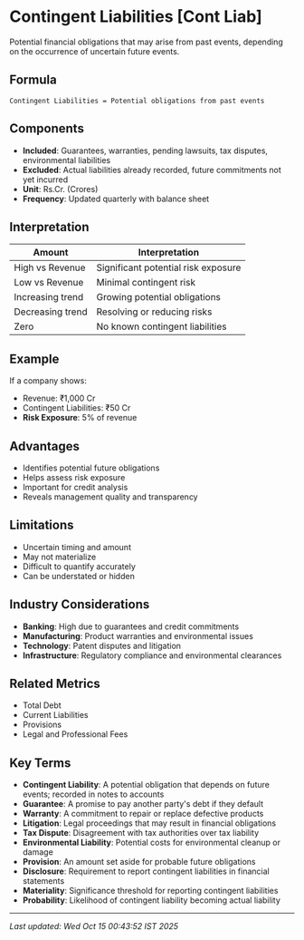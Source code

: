 # Contingent Liabilities [Cont Liab]

Potential financial obligations that may arise from past events, depending on the occurrence of uncertain future events.

## Formula
```text
Contingent Liabilities = Potential obligations from past events
```

## Components
- **Included**: Guarantees, warranties, pending lawsuits, tax disputes, environmental liabilities
- **Excluded**: Actual liabilities already recorded, future commitments not yet incurred
- **Unit**: Rs.Cr. (Crores)
- **Frequency**: Updated quarterly with balance sheet

## Interpretation
| Amount | Interpretation |
|--------|----------------|
| High vs Revenue | Significant potential risk exposure |
| Low vs Revenue | Minimal contingent risk |
| Increasing trend | Growing potential obligations |
| Decreasing trend | Resolving or reducing risks |
| Zero | No known contingent liabilities |

## Example
If a company shows:
- Revenue: ₹1,000 Cr
- Contingent Liabilities: ₹50 Cr
- **Risk Exposure**: 5% of revenue

## Advantages
- Identifies potential future obligations
- Helps assess risk exposure
- Important for credit analysis
- Reveals management quality and transparency

## Limitations
- Uncertain timing and amount
- May not materialize
- Difficult to quantify accurately
- Can be understated or hidden

## Industry Considerations
- **Banking**: High due to guarantees and credit commitments
- **Manufacturing**: Product warranties and environmental issues
- **Technology**: Patent disputes and litigation
- **Infrastructure**: Regulatory compliance and environmental clearances

## Related Metrics
- Total Debt
- Current Liabilities
- Provisions
- Legal and Professional Fees

## Key Terms
- **Contingent Liability**: A potential obligation that depends on future events; recorded in notes to accounts
- **Guarantee**: A promise to pay another party's debt if they default
- **Warranty**: A commitment to repair or replace defective products
- **Litigation**: Legal proceedings that may result in financial obligations
- **Tax Dispute**: Disagreement with tax authorities over tax liability
- **Environmental Liability**: Potential costs for environmental cleanup or damage
- **Provision**: An amount set aside for probable future obligations
- **Disclosure**: Requirement to report contingent liabilities in financial statements
- **Materiality**: Significance threshold for reporting contingent liabilities
- **Probability**: Likelihood of contingent liability becoming actual liability

---
*Last updated: Wed Oct 15 00:43:52 IST 2025*
